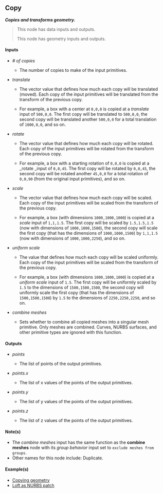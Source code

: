 ## Copy

**_Copies and transforms geometry._**

> This node has data inputs and outputs.
>
> This node has geometry inputs and outputs.


#### Inputs

* _# of copies_

  * The number of copies to make of the input primitives.

* _translate_

  * The vector value that defines how much each copy will be translated (moved). Each copy of the input primitives will be translated from the transform of the previous copy.

  * For example, a box with a center at `0,0,0` is copied at a _translate_ input of `500,0,0`. The first copy will be translated to `500,0,0`, the second copy will be translated another `500,0,0` for a total translation of `1000,0,0`, and so on.

* _rotate_

  * The vector value that defines how much each copy will be rotated. Each copy of the input primitives will be rotated from the transform of the previous copy.

  * For example, a box with a starting rotation of `0,0,0` is copied at a _rotate _input of `0,0,45`. The first copy will be rotated by `0,0,45`, the second copy will be rotated another `45,0,0` for a total rotation of `0,0,90` (from the original input primitives), and so on.

* _scale_

  * The vector value that defines how much each copy will be scaled. Each copy of the input primitives will be scaled from the transform of the previous copy.

  * For example, a box (with dimensions `1000,1000,1000`) is copied at a _scale_ input of `1,1,1.5`. The first copy will be scaled by `1.5,1.5,1.5` (now with dimensions of `1000,1000,1500`), the second copy will scale the first copy (that has the dimensions of `1000,1000,1500`) by `1,1,1.5` (now with dimensions of `1000,1000,2250`), and so on.

* _uniform scale_

  * The value that defines how much each copy will be scaled uniformly. Each copy of the input primitives will be scaled from the transform of the previous copy.
  
  * For example, a box (with dimensions `1000,1000,1000`) is copied at a _uniform scale_ input of `1.5`. The first copy will be uniformly scaled by `1.5` to the dimensions of `1500,1500,1500`, the second copy will uniformly scale the first copy (that has the dimensions of `1500,1500,1500`) by `1.5` to the dimensions of `2250,2250,2250`, and so on.

* _combine meshes_

  * Sets whether to combine all copied meshes into a singular mesh primitive. Only meshes are combined. Curves, NURBS surfaces, and other primitive types are ignored with this function.


#### Outputs

* _points_

  * The list of points of the output primitives.

* _points.x_

  * The list of x values of the points of the output primitives.

* _points.y_

  * The list of y values of the points of the output primitives.

* _points.z_

  * The list of z values of the points of the output primitives.


#### Note(s)



* The _combine meshes_ input has the same function as the **combine meshes** node with its _group behavior_ input set to `exclude meshes from groups`.
* Other names for this node include: Duplicate.


#### Example(s)



* <a href="https://creator.trimble.com/graph?assetURI=whp:f303c34e-2e54-495f-9948-f7542bcc844d&version=latest" target="_blank">Copying geometry</a>
* <a href="https://kind-dune-0f6b12f1e.1.azurestaticapps.net/?assetURI=whp:d62fe689-b7c0-4fd6-8d17-70deef935725&version=latest" target="_blank">Loft as NURBS patch</a>

